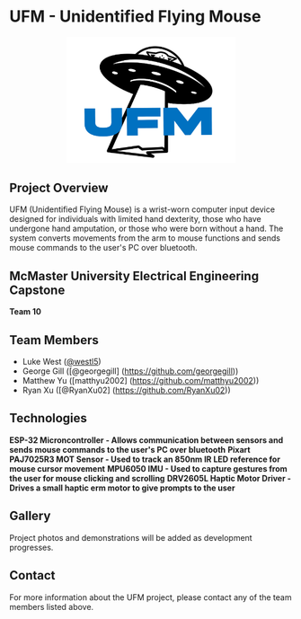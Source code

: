 # UFM - Unidentified Flying Mouse

<p align="center">
  <img src="/docs/ufm_logo/ufm-logo-blk-blu.png" alt="UFM Logo" width="300"/>
</p>

## Project Overview

UFM (Unidentified Flying Mouse) is a wrist-worn computer input device designed for individuals with limited hand dexterity, those who have undergone hand amputation, or those who were born without a hand. The system converts movements from the arm to mouse functions and sends mouse commands to the user's PC over bluetooth. 

## McMaster University Electrical Engineering Capstone
**Team 10**

## Team Members
- Luke West ([@westl5](https://github.com/westl5))
- George Gill ([@georgegill] (https://github.com/georgegill))
- Matthew Yu ([matthyu2002] (https://github.com/matthyu2002))
- Ryan Xu ([@RyanXu02] (https://github.com/RyanXu02))

## Technologies
**ESP-32 Microncontroller - Allows communication between sensors and sends mouse commands to the user's PC over bluetooth**
**Pixart PAJ7025R3 MOT Sensor - Used to track an 850nm IR LED reference for mouse cursor movement**
**MPU6050 IMU - Used to capture gestures from the user for mouse clicking and scrolling** 
**DRV2605L Haptic Motor Driver - Drives a small haptic erm motor to give prompts to the user** 


## Gallery
Project photos and demonstrations will be added as development progresses.

## Contact
For more information about the UFM project, please contact any of the team members listed above.
